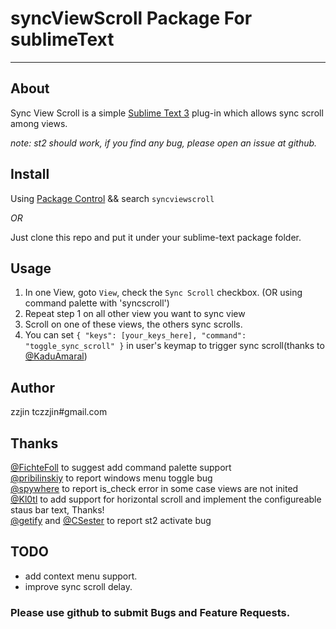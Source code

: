 # syncViewScroll Package For sublimeText

--------

## About

Sync View Scroll is a simple [Sublime Text 3](http://www.sublimetext.com/3 ) plug-in which allows sync scroll among views.

*note: st2 should work, if you find any bug, please open an issue at github.*

## Install

Using [Package Control](https://sublime.wbond.net/installation) && search `syncviewscroll`

*OR*

Just clone this repo and put it under your sublime-text package folder.

## Usage

1. In one View, goto `View`, check the `Sync Scroll` checkbox. (OR using command palette with 'syncscroll')
2. Repeat step 1 on all other view you want to sync view
3. Scroll on one of these views, the others sync scrolls.
4. You can set `{ "keys": [your_keys_here], "command": "toggle_sync_scroll" }` in user's keymap to trigger sync scroll(thanks to [@KaduAmaral](https://github.com/KaduAmaral))

## Author
zzjin tczzjin#gmail.com

## Thanks
 [@FichteFoll](https://github.com/FichteFoll) to suggest add command palette support  
 [@pribilinskiy](https://github.com/pribilinskiy) to report windows menu toggle bug  
 [@spywhere](https://github.com/spywhere) to report is_check error in some case views are not inited  
 [@Kl0tl](https://github.com/Kl0tl) to add support for horizontal scroll and implement the configureable staus bar text, Thanks!  
 [@getify](https://github.com/getify) and [@CSester](https://github.com/CSester) to report st2 activate bug

## TODO

* add context menu support.
* improve sync scroll delay.

### Please use github to submit Bugs and Feature Requests.
